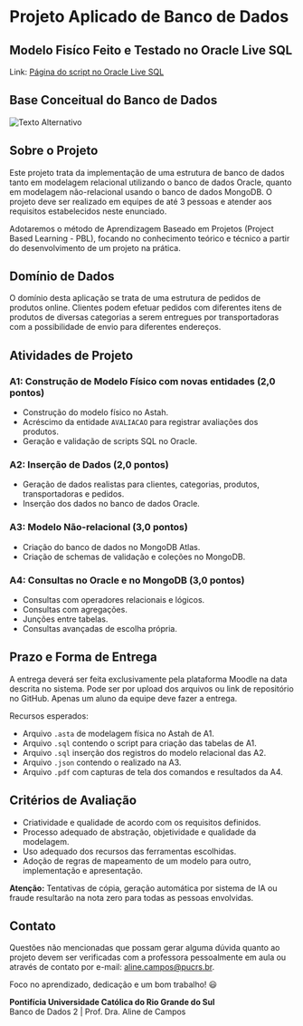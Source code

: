 # Projeto Aplicado de Banco de Dados

## Modelo Fisíco Feito e Testado no Oracle Live SQL
Link: [Página do script no Oracle Live SQL](https://livesql.oracle.com/apex/livesql/s/bvybm472zmmtlfm9kjaokgpaw)

## Base  Conceitual do Banco de Dados
![Texto Alternativo](Extras/Conceitual.png)

## Sobre o Projeto

Este projeto trata da implementação de uma estrutura de banco de dados tanto em modelagem relacional utilizando o banco de dados Oracle, quanto em modelagem não-relacional usando o banco de dados MongoDB. O projeto deve ser realizado em equipes de até 3 pessoas e atender aos requisitos estabelecidos neste enunciado.

Adotaremos o método de Aprendizagem Baseado em Projetos (Project Based Learning - PBL), focando no conhecimento teórico e técnico a partir do desenvolvimento de um projeto na prática.

## Domínio de Dados

O domínio desta aplicação se trata de uma estrutura de pedidos de produtos online. Clientes podem efetuar pedidos com diferentes itens de produtos de diversas categorias a serem entregues por transportadoras com a possibilidade de envio para diferentes endereços.

## Atividades de Projeto

### A1: Construção de Modelo Físico com novas entidades (2,0 pontos)

- Construção do modelo físico no Astah.
- Acréscimo da entidade `AVALIACAO` para registrar avaliações dos produtos.
- Geração e validação de scripts SQL no Oracle.

### A2: Inserção de Dados (2,0 pontos)

- Geração de dados realistas para clientes, categorias, produtos, transportadoras e pedidos.
- Inserção dos dados no banco de dados Oracle.

### A3: Modelo Não-relacional (3,0 pontos)

- Criação do banco de dados no MongoDB Atlas.
- Criação de schemas de validação e coleções no MongoDB.

### A4: Consultas no Oracle e no MongoDB (3,0 pontos)

- Consultas com operadores relacionais e lógicos.
- Consultas com agregações.
- Junções entre tabelas.
- Consultas avançadas de escolha própria.

## Prazo e Forma de Entrega

A entrega deverá ser feita exclusivamente pela plataforma Moodle na data descrita no sistema. Pode ser por upload dos arquivos ou link de repositório no GitHub. Apenas um aluno da equipe deve fazer a entrega.

Recursos esperados:

- Arquivo `.asta` de modelagem física no Astah de A1.
- Arquivo `.sql` contendo o script para criação das tabelas de A1.
- Arquivo `.sql` inserção dos registros do modelo relacional das A2.
- Arquivo `.json` contendo o realizado na A3.
- Arquivo `.pdf` com capturas de tela dos comandos e resultados da A4.

## Critérios de Avaliação

- Criatividade e qualidade de acordo com os requisitos definidos.
- Processo adequado de abstração, objetividade e qualidade da modelagem.
- Uso adequado dos recursos das ferramentas escolhidas.
- Adoção de regras de mapeamento de um modelo para outro, implementação e apresentação.

**Atenção:** Tentativas de cópia, geração automática por sistema de IA ou fraude resultarão na nota zero para todas as pessoas envolvidas.

## Contato

Questões não mencionadas que possam gerar alguma dúvida quanto ao projeto devem ser verificadas com a professora pessoalmente em aula ou através de contato por e-mail: [aline.campos@pucrs.br](mailto:aline.campos@pucrs.br).

Foco no aprendizado, dedicação e um bom trabalho! 😃

**Pontifícia Universidade Católica do Rio Grande do Sul**  
Banco de Dados 2 | Prof. Dra. Aline de Campos
